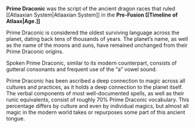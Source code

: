 **Prime Draconic** was the script of the ancient dragon races that ruled [[Atlaaxian System|Atlaaxian System]] in the **Pre-Fusion [[Timeline of Atlaax|Age.]]**

Prime Draconic is considered the oldest surviving language across the planet, dating back tens of thousands of years. The planet’s name, as well as the name of the moons and suns, have remained unchanged from their Prime Draconic origins.

Spoken Prime Draconic, similar to its modern counterpart, consists of gutteral consonants and frequent use of the “a” vowel sound. 

Prime Draconic has been ascribed a deep connection to magic across all cultures and practices, as it holds a deep connection to the planet itself. The verbal components of most well-documented spells, as well as their runic equivalents, consist of roughly 70% Prime Draconic vocabulary. This percentage differs by culture and even by individual magics, but almost all magic in the modern world takes or repurposes some part of this ancient tongue.

